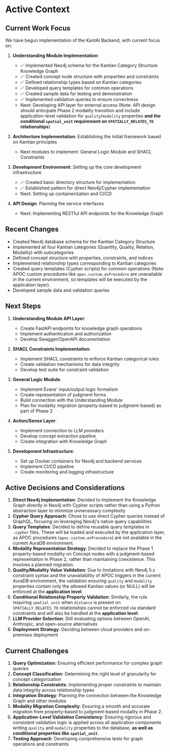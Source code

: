 # Active Context

## Current Work Focus

We have begun implementation of the KantAI Backend, with current focus on:

1. **Understanding Module Implementation**: 
   - ✅ Implemented Neo4j schema for the Kantian Category Structure Knowledge Graph
   - ✅ Created concept node structure with properties and constraints
   - ✅ Defined relationship types based on Kantian categories
   - ✅ Developed query templates for common operations
   - ✅ Created sample data for testing and demonstration
   - ✅ Implemented validation queries to ensure correctness
   - Next: Developing API layer for external access (Note: API design should anticipate Phase 2 modality transition and include application-level validation for `quality`/`modality` properties **and the conditional `spatial_unit` requirement on `SPATIALLY_RELATES_TO` relationships**)

2. **Architecture Implementation**: Establishing the initial framework based on Kantian principles
   - Next modules to implement: General Logic Module and SHACL Constraints

3. **Development Environment**: Setting up the core development infrastructure
   - ✅ Created basic directory structure for implementation
   - ✅ Established pattern for direct Neo4j/Cypher implementation
   - Next: Setting up containerization and CI/CD

4. **API Design**: Planning the service interfaces
   - Next: Implementing RESTful API endpoints for the Knowledge Graph

## Recent Changes

- Created Neo4j database schema for the Kantian Category Structure
- Implemented all four Kantian categories (Quantity, Quality, Relation, Modality) with subcategories
- Defined concept structure with properties, constraints, and indices
- Implemented relationship types corresponding to Kantian categories
- Created query templates (Cypher scripts) for common operations (Note: APOC custom procedures like `apoc.custom.asProcedure` are unavailable in the current environment, so templates will be executed by the application layer).
- Developed sample data and validation queries

## Next Steps

1. **Understanding Module API Layer**:
   - Create FastAPI endpoints for knowledge graph operations
   - Implement authentication and authorization
   - Develop Swagger/OpenAPI documentation

2. **SHACL Constraints Implementation**:
   - Implement SHACL constraints to enforce Kantian categorical rules
   - Create validation mechanisms for data integrity
   - Develop test suite for constraint validation

3. **General Logic Module**:
   - Implement Evans' input/output logic formalism
   - Create representation of judgment forms
   - Build connection with the Understanding Module
   - Plan for modality migration (property-based to judgment-based) as part of Phase 2

4. **Action/Sense Layer**:
   - Implement connection to LLM providers
   - Develop concept extraction pipeline
   - Create integration with Knowledge Graph

5. **Development Infrastructure**:
   - Set up Docker containers for Neo4j and backend services
   - Implement CI/CD pipeline
   - Create monitoring and logging infrastructure

## Active Decisions and Considerations

1. **Direct Neo4j Implementation**: Decided to implement the Knowledge Graph directly in Neo4j with Cypher scripts rather than using a Python abstraction layer to minimize unnecessary complexity
2. **Cypher Query Approach**: Chose to use direct Cypher queries instead of GraphQL, focusing on leveraging Neo4j's native query capabilities
3. **Query Templates**: Decided to define reusable query templates in `.cypher` files. These will be loaded and executed by the application layer, as APOC procedures (`apoc.custom.asProcedure`) are not available in the current AuraDB environment.
4. **Modality Representation Strategy**: Decided to replace the Phase 1 property-based modality on Concept nodes with a judgment-based representation in Phase 2, rather than maintaining coexistence. This involves a planned migration.
5. **Quality/Modality Value Validation**: Due to limitations with Neo4j 5.x constraint syntax and the unavailability of APOC triggers in the current AuraDB environment, the validation ensuring `quality` and `modality` properties contain only the allowed Kantian values (or NULL) will be enforced at the **application level**.
6. **Conditional Relationship Property Validation**: Similarly, the rule requiring `spatial_unit` when `distance` is present on `SPATIALLY_RELATES_TO` relationships cannot be enforced via standard constraints and will also be handled at the **application level**.
7. **LLM Provider Selection**: Still evaluating options between OpenAI, Anthropic, and open-source alternatives
8. **Deployment Strategy**: Deciding between cloud providers and on-premises deployment

## Current Challenges

1. **Query Optimization**: Ensuring efficient performance for complex graph queries
2. **Concept Classification**: Determining the right level of granularity for concept categorization
3. **Relationship Constraints**: Implementing proper constraints to maintain data integrity across relationship types
4. **Integration Strategy**: Planning the connection between the Knowledge Graph and other modules
5. **Modality Migration Complexity**: Ensuring a smooth and accurate migration from property-based to judgment-based modality in Phase 2.
6. **Application-Level Validation Consistency**: Ensuring rigorous and consistent validation logic is applied across all application components writing `quality` and `modality` properties to the database, **as well as conditional properties like `spatial_unit`**.
7. **Testing Approach**: Developing comprehensive tests for graph operations and constraints 